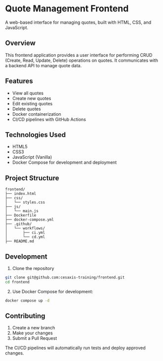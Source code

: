 # Quote Management Frontend

A web-based interface for managing quotes, built with HTML, CSS, and JavaScript.

## Overview

This frontend application provides a user interface for performing CRUD (Create, Read, Update, Delete) operations on quotes. It communicates with a backend API to manage quote data.

## Features

- View all quotes
- Create new quotes
- Edit existing quotes
- Delete quotes
- Docker containerization
- CI/CD pipelines with GitHub Actions

## Technologies Used

- HTML5
- CSS3
- JavaScript (Vanilla)
- Docker Compose for development and deployment

## Project Structure

```
frontend/
├── index.html
├── css/
│   └── styles.css
├── js/
│   └── main.js
├── Dockerfile
├── docker-compose.yml
├── .github/
│   └── workflows/
│       ├── ci.yml
│       └── cd.yml
├── README.md
```

## Development

1. Clone the repository

```bash
git clone git@github.com:cesaxis-training/frontend.git
cd frontend
```

2. Use Docker Compose for development:

```bash
docker compose up -d
```

## Contributing

1. Create a new branch
2. Make your changes
3. Submit a Pull Request

The CI/CD pipelines will automatically run tests and deploy approved changes.
